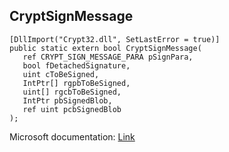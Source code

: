 ## CryptSignMessage

```
[DllImport("Crypt32.dll", SetLastError = true)]
public static extern bool CryptSignMessage(
   ref CRYPT_SIGN_MESSAGE_PARA pSignPara,
   bool fDetachedSignature,
   uint cToBeSigned,
   IntPtr[] rgpbToBeSigned,
   uint[] rgcbToBeSigned,
   IntPtr pbSignedBlob,
   ref uint pcbSignedBlob
);
```

Microsoft documentation: [Link](https://docs.microsoft.com/en-us/windows/win32/api/wincrypt/nf-wincrypt-cryptsignmessage)
